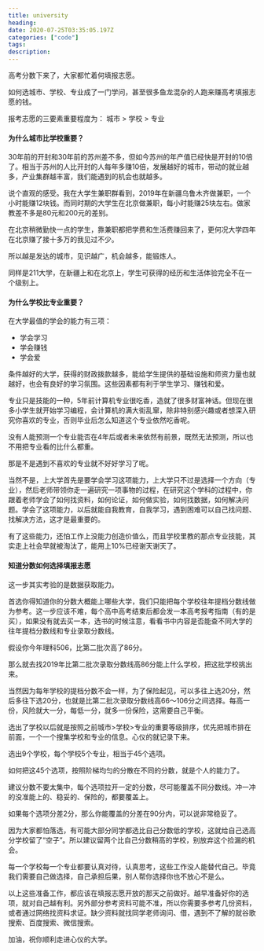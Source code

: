 ```yaml
---
title: university
heading: 
date: 2020-07-25T03:35:05.197Z
categories: ["code"]
tags: 
description: 
---
```


高考分数下来了，大家都忙着何填报志愿。

如何选城市、学校、专业成了一门学问，甚至很多鱼龙混杂的人跑来赚高考填报志愿的钱。

报考志愿的三要素重要程度为：
城市 > 学校 > 专业

#### 为什么城市比学校重要？

30年前的开封和30年前的苏州差不多，但如今苏州的年产值已经快是开封的10倍了。相当于苏州的人比开封的人每年多赚10倍，发展越好的城市，带动的就业越多，产业集群越丰富，我们能遇到的机会也就越多。

说个直观的感受。我在大学生兼职群看到，2019年在新疆乌鲁木齐做兼职，一个小时能赚12块钱。而同时期的大学生在北京做兼职，每小时能赚25块左右。做家教差不多是80元和200元的差别。

在北京稍微勤快一点的学生，靠兼职都把学费和生活费赚回来了，更何况大学四年在北京赚了接十多万的我见过不少。

所以越是发达的城市，见识越广，机会越多，能锻炼人。

同样是211大学，在新疆上和在北京上，学生可获得的经历和生活体验完全不在一个级别上。

#### 为什么学校比专业重要？

在大学最值的学会的能力有三项：
- 学会学习
- 学会赚钱
- 学会爱

条件越好的大学，获得的财政拨款越多，能给学生提供的基础设施和师资力量也就越好，也会有良好的学习氛围。这些因素都有利于学生学习、赚钱和爱。

专业只是技能的一种，5年前计算机专业很吃香，造就了很多财富神话。但现在很多小学生就开始学习编程，会计算机的满大街乱窜，除非特别感兴趣或者想深入研究你喜欢的专业，否则毕业后怎么知道这个专业依然吃香呢。

没有人能预测一个专业能否在4年后或者未来依然有前景，既然无法预测，所以也不用把专业看的比什么都重。

那是不是遇到不喜欢的专业就不好好学习了呢。

当然不是，上大学首先是要学会学习这项能力，上大学只不过是选择一个方向（专业），然后老师带领你走一遍研究一项事物的过程，在研究这个学科的过程中，你跟着老师学会了如何找资料，如何论证，如何做实验，如何找数据，如何解决问题。学会了这项能力，以后就能自我教育，自我学习，遇到困难可以自己找问题、找解决方法，这才是最重要的。

有了这些能力，还怕工作上没能力创造价值么，而且学校里教的那点专业技能，其实走上社会早就被淘汰了，能用上10%已经谢天谢天了。


#### 知道分数如何选择填报志愿

这一步其实考验的是数据获取能力。

首选你得知道你的分数大概能上哪些大学，我们只能把每个学校往年提档分数线做为参考。这一步应该不难，每个高中高考结束后都会发一本高考报考指南（有的是买），如果没有就去买一本，选书的时候注意，看看书中内容是否能查不同大学的往年提档分数线和专业录取分数线。

假设你今年理科506，比第二批次高了86分。

那么就去找2019年比第二批次录取分数线高86分能上什么学校，把这批学校挑出来。

当然因为每年学校的提档分数不会一样，为了保险起见，可以多往上选20分，然后多往下选20分，也就是比第二批次录取分数线高66～106分之间选择。每高一份，风险就大一分，每低一分，就多一份保险，这需要自己平衡。

选出了学校以后就是按照之前城市>学校>专业的重要等级排序，优先把城市排在前面，一个一个搜集学校和专业的信息。心仪的就记录下来。

选出9个学校，每个学校5个专业，相当于45个选项。

如何把这45个选项，按照阶梯均匀的分散在不同的分数，就是个人的能力了。

建议分数不要太集中，每个选项拉开一定的分数，尽可能覆盖不同分数线。冲一冲的没准能上的、稳妥的、保险的，都要覆盖上。

如果每个选项分差2分，那么你能覆盖的分差在90分内，可以说非常稳妥了。

因为大家都怕落选，有可能大部分同学都选比自己分数低的学校，这就给自己选高分学校留了“空子”。所以建议留两个比自己分数稍高的学校，别放弃这个捡漏的机会。

每一个学校每一个专业都要认真对待，认真思考，这些工作没人能替代自己。毕竟我们需要自己做选择，自己承担后果，别人帮你选择你也不放心不是么。

以上这些准备工作，都应该在填报志愿开放的那天之前做好。越早准备好你的选项，就对自己越有利。另外部分参考资料可能不准，所以你需要多参考几份资料，或者通过网络找资料求证。缺少资料就找同学老师询问、借，遇到不了解的就谷歌搜索、百度搜索、微信搜索。

加油，祝你顺利走进心仪的大学。













